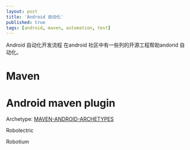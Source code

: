 ```yaml
---
layout: post
title: 'Android 自动化'
published: true
tags: [android, maven, automation, test]
---
```


Android 自动化开发流程
在android 社区中有一些列的开源工程帮助andorid 自动化。

# Maven

# Android maven plugin

Archetype: [MAVEN-ANDROID-ARCHETYPES](http://stand.spree.de/wiki_details_maven_archetypes)

Robolectric

Robotium
